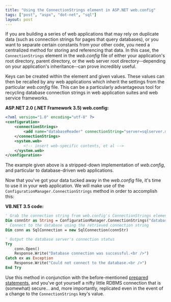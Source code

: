 ```yaml
---
title: "Using the ConnectionStrings element in ASP.NET web.config"
tags: ["post", "aspx", "dot-net", "sql"]
layout: post
---
```


If you are building a series of web applications that
may rely on duplicate data (such as connection strings for pages that
query databases), or you want to separate certain constants from your
other code, you need a centralized method for storing and referencing
that data. In this case, the `ConnectionStrings` element in the
_web.config_ file of either your
application's root directory, parent directory, or the web server root
directory--depending on your application's inheritance--can prove
incredibly useful.<!--more-->

Keys can be created within the element and given values. These values
can then be recalled by any web applications which inherit the settings
from the particular _web.config_
file. This can be a particularly advantageous tool for recycling
database connection strings in web application suites and web service
frameworks.

**ASP.NET 2.0 (.NET Framework 3.5) web.config:**

```xml
<?xml version="1.0" encoding="utf-8" ?>
<configuration>
	<connectionStrings>
		<add name="databaseReader" connectionString="server=sqlserver.myhost.com;database=myDatabase;uid=username;pwd=password;" />
	</connectionStrings>
	<system.web>
		<!-- insert web-specific contents, et al -->
	</system.web>
</configuration>
```

The example given above is a stripped-down implementation of _web.config_, and particular to
database-driven web applications.

Now that you've got your data tucked away in the _web.config_ file, it's time to use it
in your web application. We will make use of the `ConfigurationManager.ConnectionStrings`
method in order to accomplish this:

**VB.NET 3.5 code:**

```vb
' Grab the connection string from web.config's ConnectionStrings element
Dim connStr as String = ConfigurationManager.ConnectionStrings("databaseReader").ConnectionString
' Connect to the database using the retrieved connection string
Dim conn as SqlConnection = new SqlConnection(connStr)

' Output the database server's connection status
Try
	conn.Open()
	Response.Write("Database connection was successful.<br />")
Catch ex as Exception
	Response.Write("Could not connect to the database.<br />")
End Try
```

Use this method in conjunction with the before-mentioned [prepared
statements](/2008/07/prepared-sql-statements-in-vb-net/),
and you've got yourself a nifty little RDBMS connection that is
(somewhat) secure... and, more importantly, replicated even in the event
of a change to the `ConnectionStrings` key's value.
